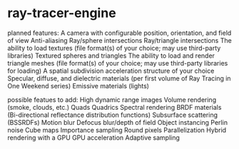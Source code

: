 # ray-tracer-engine

planned features:
A camera with configurable position, orientation, and field of view
Anti-aliasing
Ray/sphere intersections
Ray/triangle intersections
The ability to load textures (file format(s) of your choice; may use third-party libraries)
Textured spheres and triangles
The ability to load and render triangle meshes (file format(s) of your choice; may use third-party libraries for loading)
A spatial subdivision acceleration structure of your choice
Specular, diffuse, and dielectric materials (per first volume of Ray Tracing in One Weekend series)
Emissive materials (lights)

possible featues to add:
High dynamic range images
Volume rendering (smoke, clouds, etc.)
Quads
Quadrics
Spectral rendering
BRDF materials (Bi-directional reflectance distribution functions)
Subsurface scattering (BSSRDFs)
Motion blur
Defocus blur/depth of field
Object instancing
Perlin noise
Cube maps
Importance sampling
Round pixels
Parallelization
Hybrid rendering with a GPU
GPU acceleration
Adaptive sampling